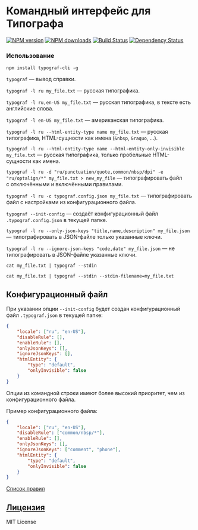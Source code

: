 Командный интерфейс для Типографа
=============================
[![NPM version](https://img.shields.io/npm/v/typograf-cli.svg?style=flat)](https://www.npmjs.com/package/typograf-cli)
[![NPM downloads](https://img.shields.io/npm/dm/typograf-cli.svg?style=flat)](https://www.npmjs.com/package/typograf-cli)
[![Build Status](https://img.shields.io/travis/typograf/typograf-cli.svg?style=flat)](https://travis-ci.org/typograf/typograf-cli)
[![Dependency Status](https://img.shields.io/david/typograf/typograf-cli.svg?style=flat)](https://david-dm.org/typograf/typograf-cli)

### Использование
```
npm install typograf-cli -g
```

`typograf` — вывод справки.

`typograf -l ru my_file.txt` — русская типографика.

`typograf -l ru,en-US my_file.txt` — русская типографика, в тексте есть английские слова.

`typograf -l en-US my_file.txt` — американская типографика.

`typograf -l ru --html-entity-type name my_file.txt` — русская типографика, HTML-сущности как имена (`&nbsp`, `&raquo`, …).

`typograf -l ru --html-entity-type name --html-entity-only-invisible my_file.txt` — русская типографика, только пробельные HTML-сущности как имена.

`typograf -l ru -d "ru/punctuation/quote,common/nbsp/dpi" -e "ru/optalign/*" my_file.txt > new_my_file` — типографировать файл с отключёнными и включёнными правилами.

`typograf -l ru -c typograf.config.json my_file.txt` — типографировать файл с настройками из конфигурационного файла.

`typograf --init-config` — создаёт конфигурационный файл `.typograf.config.json` в текущей папке.

`typograf -l ru --only-json-keys "title,name,description" my_file.json` — типографировать в JSON-файле только указанные ключи.

`typograf -l ru --ignore-json-keys "code,date" my_file.json` — не типографировать в JSON-файле указанные ключи.

`cat my_file.txt | typograf --stdin`

`cat my_file.txt | typograf --stdin --stdin-filename=my_file.txt`

## Конфигурационный файл
При указании опции `--init-config` будет создан конфигурационный файл `.typograf.json` в текущей папке:
```json
{
    "locale": ["ru", "en-US"],
    "disableRule": [],
    "enableRule": [],
    "onlyJsonKeys": [],
    "ignoreJsonKeys": [],
    "htmlEntity": {
        "type": "default",
        "onlyInvisible": false
    }
}
```
Опции из командной строки имеют более высокий приоритет, чем из конфигурационного файла.

Пример конфигурационного файла:
```json
{
    "locale": ["ru", "en-US"],
    "disableRule": ["common/nbsp/*"],
    "enableRule": [],
    "onlyJsonKeys": [],
    "ignoreJsonKeys": ["comment", "phone"],
    "htmlEntity": {
        "type": "default",
        "onlyInvisible": false
    }
}
```
[Список правил](https://github.com/typograf/typograf/blob/dev/docs/RULES.ru.md)


## [Лицензия](./LICENSE.md)
MIT License
